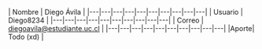 | Nombre | Diego Ávila |
|---|---|---|---|---|---|---|---|---|---|
| Usuario | Diego8234 |
|---|---|---|---|---|---|---|---|---|---|
| Correo | diegoavila@estudiante.uc.cl |
|---|---|---|---|---|---|---|---|---|---|
|Aporte| Todo (xd) |
